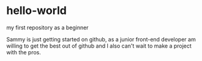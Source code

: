 # hello-world
my first repository as a beginner

Sammy is just getting started on github, as a junior front-end developer am willing to get the best out of github and I also can't wait to make a project with the pros.
